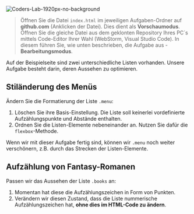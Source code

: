 ![Coders-Lab-1920px-no-background](https://user-images.githubusercontent.com/30623667/104709394-2cabee80-571f-11eb-9518-ea6a794e558e.png)


> Öffnen Sie die Datei `index.html` im jeweiligen Aufgaben-Ordner auf **github.com** (Anklicken der Datei). Dies dient als **Vorschaumodus**. 
> Öffnen Sie die gleiche Datei aus dem geklonten Repository Ihres PC´s mittels Code-Editor Ihrer Wahl (WebStorm, Visual Studio Code). In diesem führen Sie, wie unten beschrieben, die Aufgabe aus - **Bearbeitungsmodus**.

Auf der Beispielseite sind zwei  unterschiedliche Listen vorhanden. Unsere Aufgabe besteht darin, deren Aussehen zu optimieren.

## Stiländerung des Menüs

Ändern Sie die Formatierung der Liste `.menu`:

1. Löschen Sie ihre Basis-Einstellung. Die Liste soll keinerlei vordefinierte Aufzählungspunkte und Abstände enthalten.
1. Ordnen Sie die Listen-Elemente nebeneinander an. Nutzen Sie dafür die `flexbox`-Methode.

Wenn wir mit dieser Aufgabe fertig sind, können wir `.menu` noch weiter verschönern, z.B. durch das Strecken der Listen-Elemente.


## Aufzählung von Fantasy-Romanen

Passen wir das Aussehen der Liste `.books` an: 

1. Momentan hat diese die Aufzählungszeichen in Form von Punkten.  
1. Verändern wir diesen Zustand, dass die Liste nummerische Aufzählungszeichen hat, **ohne dies im HTML-Code zu ändern**.
